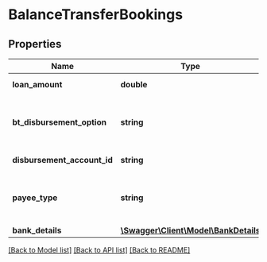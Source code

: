 # BalanceTransferBookings

## Properties
Name | Type | Description | Notes
------------ | ------------- | ------------- | -------------
**loan_amount** | **double** | This field is to indicate the loan amount for booking. | 
**bt_disbursement_option** | **string** | Provide the list of the options available to receive the disbursement of balance transfer. Please use /v1/utilities/referenceData/{btDisbursementOption} resource to get valid value of this field with description. | 
**disbursement_account_id** | **string** | The disbursement account identifier in encrypted format. Applicable only for HK. | [optional] 
**payee_type** | **string** | Identifies the type of payee based on the destination of the payee.This is a reference data field. Please use /v1/utilities/referenceData/{payeeType} resource to get valid value of this field with description. | [optional] 
**bank_details** | [**\Swagger\Client\Model\BankDetails**](BankDetails.md) |  | [optional] 

[[Back to Model list]](../../README.md#documentation-for-models) [[Back to API list]](../../README.md#documentation-for-api-endpoints) [[Back to README]](../../README.md)

